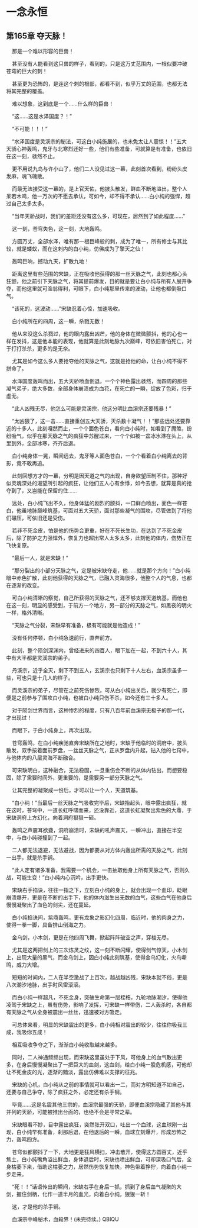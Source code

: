 # 一念永恒 
 ## 第165章 夺天脉！
     那是一个难以形容的巨兽！

    甚至没有人能看到这只兽的样子，看到的，只是这万丈范围内，一根似要冲破苍穹的巨大的刺！

    甚至更为恐怖的，是连这个刺的根部，都看不到，似乎万丈的范围，也都无法将其完整的覆盖。

    难以想象，这到底是一个……什么样的巨兽！

    “这……这是水泽国度？！”

    “不可能！！！”

    “水泽国度是灵溪宗的秘法，可这白小纯施展的，也未免太让人震惊！！”五大天骄心神轰鸣，鬼牙与北寒烈还好一些，他们有些准备，可就算是有准备，也依旧在这一刻，骇然不止。

    更不用说九岛与许小山了，他们二人没见过这一幕，此刻首次看到，纷纷头皮发麻，魂飞魄散。

    而最无法接受这一幕的，是上官天佑，他披头散发，鲜血不断地溢出，整个人呆若木鸡，他一万次的不愿去承认，可如今，却不得不承认……白小纯的强悍，超过自己太多太多。

    “当年天骄战时，我们的差距还没有这么多，可现在，居然到了如此程度……”

    这一刻，苍穹失色，这一刻，大地轰鸣。

    方圆万丈，全部水泽，唯有那一根巨峰般的刺，成为了唯一，所有修士与其比较，就是蝼蚁，而在这刺内的白小纯，仿佛成为了擎天之仙！

    轰鸣巨响，撼动九天，扩散九地！

    距离这里有些范围的宋缺，正在吸收他获得的那一丝天脉之气，此刻也都心头狂颤，他之前引下天脉之气，将其提前爆发，目的就是要让白小纯与所有人展开争夺，而他这里就可渔翁得利，可眼下，白小纯那里传来的波动，让他也都倒吸口气。

    “该死的，这波动……”宋缺忍着心惊，加速吸收。

    白小纯所在的四周，这一瞬，杀戮无数！

    他从来没这么杀戮过，他的眼内露出凶芒，他的身体在微微颤抖，他的心也一样在发抖，这是他本能的表现，他就算是此刻地脉九次巅峰，可依旧害怕死亡，对于打打杀杀，更多的是无奈。

    尤其是如今这么多人要抢夺他的天脉之气，这就是抢他的命，让白小纯不得不拼命了。

    水泽国度轰鸣而出，五大天骄喷血倒退，一个个神色露出骇然，而四周的那些凝气弟子，绝大多数，全部身体崩溃成为血花，在死亡的一瞬，绽放了色彩，归于虚无。

    “此人凶残无尽，他怎么可能是灵溪宗，他这分明比血溪宗还要残暴！”

    “太凶狠了，这一击……直接重创五大天骄，灭杀数十凝气！！”那些远处还要靠近的十多人，此刻嘎然而止，一个个面色苍白，看向白小纯时，如看到了魔煞，纷纷吸气，似乎在那天脉之气的疯狂中苏醒过来，一个个如被一盆冰水淋在头上，从里到外，全部冰寒，齐齐后退。

    白小纯身体一晃，瞬间远去，鬼牙等人面色苍白，一个个看着白小纯离去的背影，竟不敢再追。

    此刻回想方才的一幕，分明是因天道之气的出现，自身欲望压制不住，那种好似灵魂深处的渴望所引起的疯狂，让他们五人心有余悸，如今去想，就算是真的抢夺到了，又岂能在保留的住……

    远处，白小纯飞出不久，他身体猛的剧烈的颤抖，一口鲜血喷出，面色一样苍白，他虽地脉巅峰筑基，可面对五大天骄，面对那些凝气的围攻，尽管做到了将他们碾压，可依旧还是受伤。

    若非不死金皮，怕是他的伤势会更重，好在不死长生功，在达到了不死金皮后，除了防护之力强悍外，恢复力也超出常人太多太多，此刻他的体内，伤势正在飞快复原。

    “最后一人，就是宋缺！”

    “那分裂出的小部分天脉之气，定是被宋缺夺走，他……就是那个方向！”白小纯眼中赤色扩散，此刻他获得的天脉之气，已融入灵海很多，他整个人的气息，也都在逐渐的改变。

    可白小纯清晰的察觉，自己所获得的天脉之气，还不够支撑天道筑基，而他也在这一刻，明显的感受到，于前方一个地方，另一部分的天脉之气，如黑夜的明火一样，格外清晰。

    “天脉之气分裂，宋缺早有准备，极有可能就是他造成！”

    没有任何停顿，白小纯急速前行，直奔前方。

    此刻，整个陨剑深渊内，曾经进来的四百人，眼下加在一起，不到六十人，其中有大半都是灵溪宗的弟子。

    丹溪宗，近乎全灭，剩下不到五人，玄溪宗也只剩下十人左右，血溪宗虽多一些，可也只是十几人的样子。

    而灵溪宗的弟子，尽管在之前死伤惨烈，可从白小纯出关后，就少有死亡，即便是之前参与了围攻白小纯，也被白小纯只伤不杀，如今还有三十多人。

    对于陨剑世界而言，这种惨烈的程度，只有八百年前血溪宗无极子的那一代，才出现过！

    而眼下，于白小纯身上，再次出现。

    苍穹轰鸣，在白小纯疾驰直奔宋缺所在之地时，宋缺于他临时的洞府中，披头散发，双手按着面前罗盘，一丝丝天脉之气，正从罗盘内升起，钻入他的七窍中，与他体内的八层灵海不断融合。

    可宋缺明白，这种融合，无法稳固，一旦重伤会不断的从体内钻出，而想要稳固，除了需要时间外，更重要的，是需要另一部分天脉之气。

    让其完整的凝聚成一份后，才可以让一个人，天道筑基。

    “白小纯！”当最后一丝天脉之气吸收完毕后，宋缺抬起头，眼中露出疯狂，就在这时，苍穹中，一道长虹呼啸而来，还没靠近，这道长虹凝聚出紫色的大鼎，于宋缺洞府上方幻化，向着洞府狠狠一砸。

    轰鸣之声震耳欲聋，洞府崩溃时，宋缺的吼声震天，一瞬冲出，直接在半空中，与白小纯碰撞到了一起。

    二人都无法退避，无法避战，因为都要从对方体内轰出所需的天脉之气，此刻一出手，就是杀手锏。

    “此人定有诸多准备，我需要一个机会，一击抽取他身上所有天脉之气，否则久战，可能生变！”白小纯内心沉吟，出手更快。

    宋缺右手掐诀，往往一指之下，立刻白小纯的身上，就会出现一个血印，眨眼崩溃爆开，更是在不断的出手下，他的体内滋生出无数的血气，这些血气在他身后慢慢凝聚出了血色的剑尖，还在蔓延。

    白小纯掐诀间，紫鼎轰鸣，更有龙象之影幻化四周，临近时，他的肉身之力，使得一拳一脚，具备排山倒海之力。

    金乌剑，小木剑，更是在他四周飞舞，掀起阵阵破空之声，穿梭无尽。

    尤其是这两把剑上的三次炼灵之纹，这一刻不断闪耀，使得剑气惊天，小木剑上，出现大量的黑气，而金乌剑上，因白小纯此刻筑基，使得金乌幻化，火鸟嘶鸣，威力大增。

    短短的时间内，二人在半空激战了上百次，越战越凶残，宋缺本就不俗，更是八次潮汐地脉，出手时风雷滚滚。

    而白小纯一样超凡，不死金身，突破生命第一层桎梏，九轮地脉潮汐，使得他凌驾于宋缺之上，虽有伤势，影响了发挥，可宋缺一样带伤，二人轰杀时，各自都有天脉之气从全身被震出一丝丝，迅速被对方吸走。

    可总体来看，明显的宋缺震出的更多，白小纯相对震出的较少，往往你吸我三成，我吸你五成！

    相互吸收争夺之下，渐渐白小纯收取越来越多。

    同时，二人神通频频出现，而宋缺这里虽处于下风，可他身上的血气散出更多，在身后慢慢凝聚出了一把巨大的血剑，这血剑，给白小纯一股危机感，可他却让不死金皮的光，逐渐的黯淡，露出仿佛难以支撑的征兆。

    宋缺的心机，白小纯从之前的事情就可以看出一二，而对方明知道不如自己，还要与自己争夺，除了疯狂之外，必定还有杀手锏。

    毕竟……这是名震其他三宗的，血溪宗最强的天骄，即便血溪宗隐藏了其他与其并列的天骄，可能被推出台面的，也绝不会是寻常之辈。

    宋缺眼看不妙，目中露出疯狂，突然张开双口，吐出一个血球，这血球刚一出现，白小纯早有准备，刹那后退，在他退后的一瞬，血球立刻爆开，形成恐怖之力，轰鸣四方。

    苍穹似都颤抖了一下，大地更是狂风横扫，冲击散开，使得这方圆百丈，近乎焦土，白小纯嘴角溢出鲜血，身体退后时，宋缺也喷出鲜血，可却深吸口气后，全身枯萎下来，借助这枯萎之力，居然伤势恢复加快，神色带着狰狞，向着白小纯一步走来。

    “死！！”话语传出的瞬间，宋缺右手在身后一抓，抓到了身后血气凝聚的大剑，握住剑柄，化作一道半月的血光，向着白小纯，狠狠一斩！

    这，才是他的杀手锏。

    血溪宗中峰秘术，血殺界！(未完待续。) 
QBIQU
